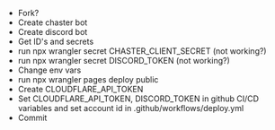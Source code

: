  - Fork?
 - Create chaster bot
 - Create discord bot
 - Get ID's and secrets
 - run npx wrangler secret CHASTER_CLIENT_SECRET (not working?)
 - run npx wrangler secret DISCORD_TOKEN (not working?)
 - Change env vars
 - run npx wrangler pages deploy public
 - Create CLOUDFLARE_API_TOKEN
 - Set CLOUDFLARE_API_TOKEN, DISCORD_TOKEN in github CI/CD variables and set account id in .github/workflows/deploy.yml
 - Commit
